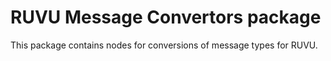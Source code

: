 # RUVU Message Convertors package
This package contains nodes for conversions of message types for RUVU.

